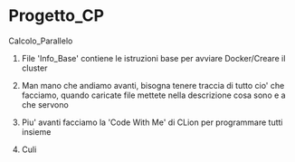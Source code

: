 # Progetto_CP
Calcolo_Parallelo


1) File 'Info_Base' contiene le istruzioni base per avviare Docker/Creare il cluster

2) Man mano che andiamo avanti, bisogna tenere traccia di tutto cio' che facciamo, quando caricate file mettete nella descrizione cosa sono e a che servono

3) Piu' avanti facciamo la 'Code With Me' di CLion per programmare tutti insieme

4) Culi
